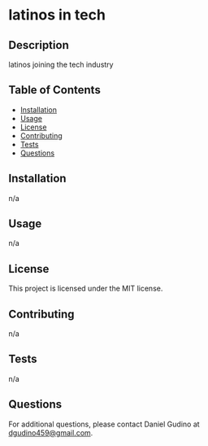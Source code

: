 
  # latinos in tech
  
  ## Description
  
  latinos joining the tech industry
  
  ## Table of Contents
  
  - [Installation](#installation)
  - [Usage](#usage)
  - [License](#license)
  - [Contributing](#contributing)
  - [Tests](#tests)
  - [Questions](#questions)
  
  ## Installation
  
  n/a
  
  ## Usage
  
  n/a
  
  ## License
  
  This project is licensed under the MIT license.
  
  ## Contributing
  
  n/a
  
  ## Tests
  
  n/a
  
  ## Questions
  
  For additional questions, please contact Daniel Gudino at dgudino459@gmail.com.
  